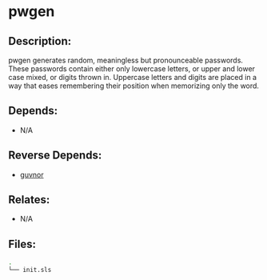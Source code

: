 # pwgen

## Description:

pwgen generates random, meaningless but pronounceable passwords. These passwords contain either only lowercase letters, or upper and lower case mixed, or digits thrown in. Uppercase letters and digits are placed in a way that eases remembering their position when memorizing only the word.

## Depends:

  -  N/A

## Reverse Depends:

  -  [guvnor](/salt/guvnor)

## Relates:

  -  N/A

## Files:

```bash
.
└── init.sls
```
